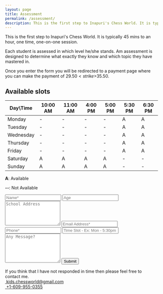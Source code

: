 ```yaml
---
layout: page
title: Assessment
permalink: /assessment/
description: This is the first step to Inapuri's Chess World. It is typically 45 mins to an hour, one time, one on one session.
---
```


This is the first step to Inapuri's Chess World. It is typically 45 mins to an hour, one time, one-on-one session.

Each student is assessed in which level he/she stands. Am assessment is designed to determine what exactly they know and which topic they have mastered in.

Once you enter the form you will be redirected to a payment page where you can make the payment of $29.50 <strike>$35.50</strike>.

## Available slots

<div class="table-container">
<table class="table table-bordered table-hover table-condensed">
<thead><tr><th title="Field #1">Day\Time</th>
<th title="Field #2">10:00 AM</th>
<th title="Field #3">11:00 AM</th>
<th title="Field #4">4:00 PM</th>
<th title="Field #5">5:00 PM</th>
<th title="Field #6">5:30 PM</th>
<th title="Field #7">6:30 PM</th>
</tr></thead>
<tbody><tr>
<td>Monday</td>
<td>-</td>
<td>-</td>
<td>-</td>
<td>-</td>
<td>A</td>
<td>A</td>
</tr>
<tr>
<td>Tuesday</td>
<td>-</td>
<td>-</td>
<td>-</td>
<td>-</td>
<td>A</td>
<td>A</td>
</tr>
<tr>
<td>Wednesday</td>
<td>-</td>
<td>-</td>
<td>-</td>
<td>-</td>
<td>A</td>
<td>A</td>
</tr>
<tr>
<td>Thursday</td>
<td>-</td>
<td>-</td>
<td>-</td>
<td>-</td>
<td>A</td>
<td>A</td>
</tr>
<tr>
<td>Friday</td>
<td>-</td>
<td>-</td>
<td>-</td>
<td>-</td>
<td>A</td>
<td>A</td>
</tr>
<tr>
<td>Saturday</td>
<td>A</td>
<td>A</td>
<td>A</td>
<td>A</td>
<td>-</td>
<td>-</td>
</tr>
<tr>
<td>Sunday</td>
<td>A</td>
<td>A</td>
<td>A</td>
<td>A</td>
<td>-</td>
<td>-</td>
</tr>
</tbody></table>
</div>


**A**: Available

**--**: Not Available

<div>
 <script type="text/javascript">var submitted=false;</script>
 <iframe name="hidden_iframe" id="hidden_iframe" style="display:none;" onload="if(submitted)  {window.location='http://inapurichessworld.com/payment/';}"></iframe>
<form class="wj-contact rev" action="https://docs.google.com/forms/d/e/1FAIpQLSdcSssxNGawh2x_YRzovXPNh0e4U7Vyj6kYQDuwtpHrFlTNzQ/formResponse" method="POST" target="hidden_iframe" 
onsubmit="submitted=true;">
<input type="text" name="entry.2005620554" placeholder="Name*" class="input shadow" required>
<input type="number" name="entry.456148767" placeholder="Age" class="input shadow">
<textarea type="text" name="entry.1065046570" rows="5" placeholder="School Address" class="input shadow"></textarea>
<input type="email" name="entry.1079944046" placeholder="Email Address*" class="input shadow" required>
<input type="text" name="entry.904361406" placeholder="Phone*" class="input shadow" required>
<input type="text" name="entry.689397432" placeholder="Time Slot - Ex: Mon - 5:30pm" class="input shadow" required>
<textarea type="text" name="entry.2099269038" rows="6" placeholder="Any Message?" class="input shadow"></textarea>
<input type="hidden" name="_next" value="{{site.url}}/payment/#go-here">
<input class="cards btn" type="submit" value="Submit">
</form>
</div>
If you think that I have not responded in time then please feel free to contact me.

<div class="r">
    <div class="c-6"><a href="mailto:{{site.author.email}}"><i class="fa fa-envelope"></i> &nbsp;kids.chessworld@gmail.com</a></div>
    <div class="c-6"><a href="tel:{{site.author.phone}}"><i class="fa fa-phone"></i> &nbsp;+1-609-955-0355</a></div>
</div>

<p></p>

<link rel="prerender" href="{{site.url}}/payment/" />
